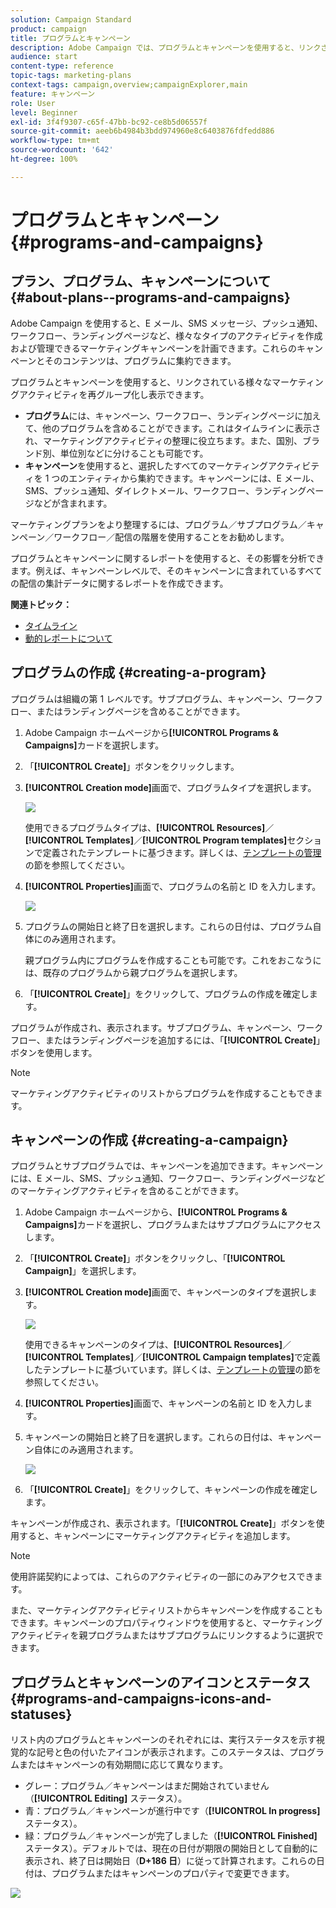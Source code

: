 ```yaml
---
solution: Campaign Standard
product: campaign
title: プログラムとキャンペーン
description: Adobe Campaign では、プログラムとキャンペーンを使用すると、リンクされている様々なマーケティングアクティビティをグループ化し調整できます。プログラムとキャンペーンに関するレポートを使用すると、その影響を分析できます。
audience: start
content-type: reference
topic-tags: marketing-plans
context-tags: campaign,overview;campaignExplorer,main
feature: キャンペーン
role: User
level: Beginner
exl-id: 3f4f9307-c65f-47bb-bc92-ce8b5d06557f
source-git-commit: aeeb6b4984b3bdd974960e8c6403876fdfedd886
workflow-type: tm+mt
source-wordcount: '642'
ht-degree: 100%

---
```


# プログラムとキャンペーン{#programs-and-campaigns}

## プラン、プログラム、キャンペーンについて {#about-plans--programs-and-campaigns}

Adobe Campaign を使用すると、E メール、SMS メッセージ、プッシュ通知、ワークフロー、ランディングページなど、様々なタイプのアクティビティを作成および管理できるマーケティングキャンペーンを計画できます。これらのキャンペーンとそのコンテンツは、プログラムに集約できます。

プログラムとキャンペーンを使用すると、リンクされている様々なマーケティングアクティビティを再グループ化し表示できます。

* **プログラム**&#x200B;には、キャンペーン、ワークフロー、ランディングページに加えて、他のプログラムを含めることができます。これはタイムラインに表示され、マーケティングアクティビティの整理に役立ちます。また、国別、ブランド別、単位別などに分けることも可能です。
* **キャンペーン**&#x200B;を使用すると、選択したすべてのマーケティングアクティビティを 1 つのエンティティから集約できます。キャンペーンには、E メール、SMS、プッシュ通知、ダイレクトメール、ワークフロー、ランディングページなどが含まれます。

マーケティングプランをより整理するには、プログラム／サブプログラム／キャンペーン／ワークフロー／配信の階層を使用することをお勧めします。

プログラムとキャンペーンに関するレポートを使用すると、その影響を分析できます。例えば、キャンペーンレベルで、そのキャンペーンに含まれているすべての配信の集計データに関するレポートを作成できます。

**関連トピック：**

* [タイムライン](../../start/using/timeline.md)
* [動的レポートについて](../../reporting/using/about-dynamic-reports.md)

## プログラムの作成 {#creating-a-program}

プログラムは組織の第 1 レベルです。サブプログラム、キャンペーン、ワークフロー、またはランディングページを含めることができます。

1. Adobe Campaign ホームページから&#x200B;**[!UICONTROL Programs & Campaigns]**&#x200B;カードを選択します。
1. 「**[!UICONTROL Create]**」ボタンをクリックします。
1. **[!UICONTROL Creation mode]**&#x200B;画面で、プログラムタイプを選択します。

   ![](assets/programs_and_campaigns_2.png)

   使用できるプログラムタイプは、**[!UICONTROL Resources]**／**[!UICONTROL Templates]**／**[!UICONTROL Program templates]**&#x200B;セクションで定義されたテンプレートに基づきます。詳しくは、[テンプレートの管理](../../start/using/marketing-activity-templates.md)の節を参照してください。

1. **[!UICONTROL Properties]**&#x200B;画面で、プログラムの名前と ID を入力します。

   ![](assets/programs_and_campaigns_3.png)

1. プログラムの開始日と終了日を選択します。これらの日付は、プログラム自体にのみ適用されます。

   親プログラム内にプログラムを作成することも可能です。これをおこなうには、既存のプログラムから親プログラムを選択します。

1. 「**[!UICONTROL Create]**」をクリックして、プログラムの作成を確定します。

プログラムが作成され、表示されます。サブプログラム、キャンペーン、ワークフロー、またはランディングページを追加するには、「**[!UICONTROL Create]**」ボタンを使用します。

>[!NOTE]
>
>マーケティングアクティビティのリストからプログラムを作成することもできます。

## キャンペーンの作成 {#creating-a-campaign}

プログラムとサブプログラムでは、キャンペーンを追加できます。キャンペーンには、E メール、SMS、プッシュ通知、ワークフロー、ランディングページなどのマーケティングアクティビティを含めることができます。

1. Adobe Campaign ホームページから、**[!UICONTROL Programs & Campaigns]**&#x200B;カードを選択し、プログラムまたはサブプログラムにアクセスします。
1. 「**[!UICONTROL Create]**」ボタンをクリックし、「**[!UICONTROL Campaign]**」を選択します。
1. **[!UICONTROL Creation mode]**&#x200B;画面で、キャンペーンのタイプを選択します。

   ![](assets/programs_and_campaigns_7.png)

   使用できるキャンペーンのタイプは、**[!UICONTROL Resources]**／**[!UICONTROL Templates]**／**[!UICONTROL Campaign templates]**&#x200B;で定義したテンプレートに基づいています。詳しくは、[テンプレートの管理](../../start/using/marketing-activity-templates.md)の節を参照してください。

1. **[!UICONTROL Properties]**&#x200B;画面で、キャンペーンの名前と ID を入力します。
1. キャンペーンの開始日と終了日を選択します。これらの日付は、キャンペーン自体にのみ適用されます。

   ![](assets/programs_and_campaigns_8.png)

1. 「**[!UICONTROL Create]**」をクリックして、キャンペーンの作成を確定します。

キャンペーンが作成され、表示されます。「**[!UICONTROL Create]**」ボタンを使用すると、キャンペーンにマーケティングアクティビティを追加します。

>[!NOTE]
>
>使用許諾契約によっては、これらのアクティビティの一部にのみアクセスできます。

また、マーケティングアクティビティリストからキャンペーンを作成することもできます。キャンペーンのプロパティウィンドウを使用すると、マーケティングアクティビティを親プログラムまたはサブプログラムにリンクするように選択できます。

## プログラムとキャンペーンのアイコンとステータス {#programs-and-campaigns-icons-and-statuses}

リスト内のプログラムとキャンペーンのそれぞれには、実行ステータスを示す視覚的な記号と色の付いたアイコンが表示されます。このステータスは、プログラムまたはキャンペーンの有効期間に応じて異なります。

* グレー：プログラム／キャンペーンはまだ開始されていません（**[!UICONTROL Editing]** ステータス）。
* 青：プログラム／キャンペーンが進行中です（**[!UICONTROL In progress]** ステータス）。
* 緑：プログラム／キャンペーンが完了しました（**[!UICONTROL Finished]** ステータス）。デフォルトでは、現在の日付が期限の開始日として自動的に表示され、終了日は開始日（**D+186 日**）に従って計算されます。これらの日付は、プログラムまたはキャンペーンのプロパティで変更できます。

![](assets/programs_and_campaigns.png)
